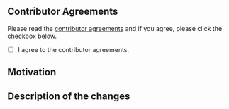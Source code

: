 ## Contributor Agreements

Please read the [contributor agreements](CONTRIBUTING.md#contributor-agreements) and if you agree, please click the checkbox below.

- [ ] I agree to the contributor agreements.

## Motivation
<!-- Describe your motivation why you will submit this PR. This is useful for reviewers to understand the context of PR. -->

## Description of the changes
<!-- Describe the changes in this PR. -->
